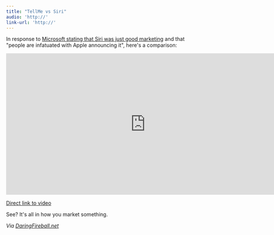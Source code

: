 ```yaml
---
title: "TellMe vs Siri"
audio: 'http://'
link-url: 'http://'
---
```

<p>In response to <a href="http://9to5mac.com/2011/11/23/microsoft-exec-siri-is-nothing-special-weve-had-it-for-over-a-year/">Microsoft stating that Siri was just good marketing</a> and that "people are infatuated with Apple announcing it", here's a comparison:</p>
<p><iframe width="759" height="386" src="http://www.youtube.com/embed/SHoukZpMhDE" frameborder="0" allowfullscreen></iframe></p>
<p><a href="http://www.youtube.com/watch?v=SHoukZpMhDE">Direct link to video</a></p>
<p>See? It's all in how you market something.</p>
<p><em>Via <a href="http://daringfireball.net/linked/2011/11/25/tellme-vs-siri">DaringFireball.net</a></em></p>
